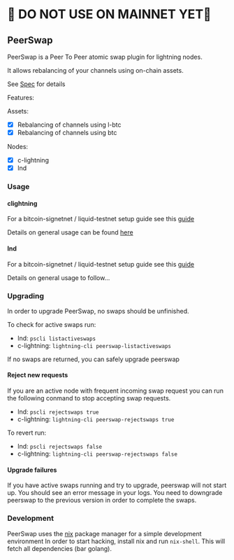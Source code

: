 # 🔴 DO NOT USE ON MAINNET YET🔴 

## PeerSwap

PeerSwap is a Peer To Peer atomic swap plugin for lightning nodes.

It allows rebalancing of your channels using on-chain assets.

See [Spec](./docs/peer-protocol.md) for details

Features:

Assets:

- [x] Rebalancing of channels using l-btc
- [x] Rebalancing of channels using btc

Nodes:
- [x] c-lightning
- [X] lnd

### Usage


#### clightning
For a bitcoin-signetnet / liquid-testnet setup guide see this [guide](./docs/signetguide_clightning.md)

Details on general usage can be found [here](./docs/usage.md)


#### lnd
For a bitcoin-signetnet / liquid-testnet setup guide see this [guide](./docs/signetguide_lnd.md)

Details on general usage to follow...

### Upgrading

In order to upgrade PeerSwap, no swaps should be unfinished.

To check for active swaps run:

 - lnd: `pscli listactiveswaps`
 - c-lightning: `lightning-cli peerswap-listactiveswaps`

If no swaps are returned, you can safely upgrade peerswap

#### Reject new requests

If you are an active node with frequent incoming swap request you can run the following conmand to stop accepting swap requests.

 - lnd: `pscli rejectswaps true`
 - c-lightning: `lightning-cli peerswap-rejectswaps true`

To revert run: 

 - lnd: `pscli rejectswaps false`
 - c-lightning: `lightning-cli peerswap-rejectswaps false`


#### Upgrade failures

If you have active swaps running and try to upgrade, peerswap will not start up. You should see an error message in your logs.
You need to downgrade peerswap to the previous version in order to complete the swaps.
### Development

PeerSwap uses the [nix](https://nixos.org/download.html) package manager for a simple development environment
In order to start hacking, install nix and run `nix-shell`. This will fetch all dependencies (bar golang).
